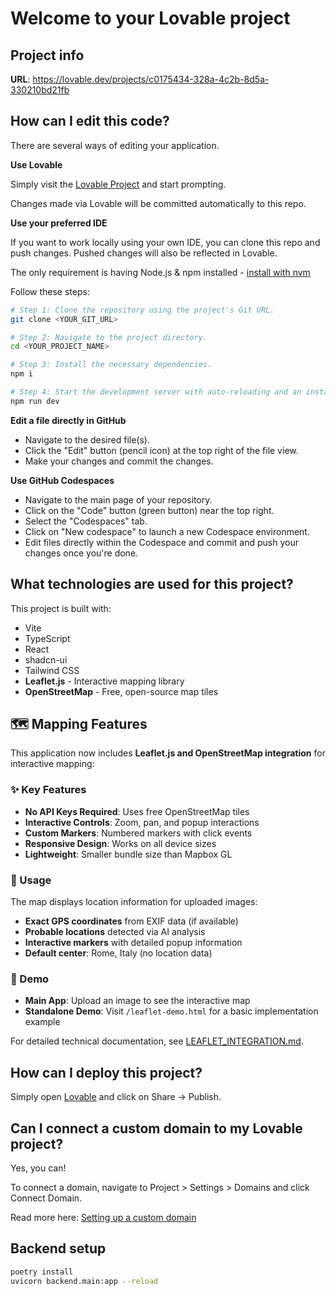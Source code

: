 # Welcome to your Lovable project

## Project info

**URL**: https://lovable.dev/projects/c0175434-328a-4c2b-8d5a-330210bd21fb

## How can I edit this code?

There are several ways of editing your application.

**Use Lovable**

Simply visit the [Lovable Project](https://lovable.dev/projects/c0175434-328a-4c2b-8d5a-330210bd21fb) and start prompting.

Changes made via Lovable will be committed automatically to this repo.

**Use your preferred IDE**

If you want to work locally using your own IDE, you can clone this repo and push changes. Pushed changes will also be reflected in Lovable.

The only requirement is having Node.js & npm installed - [install with nvm](https://github.com/nvm-sh/nvm#installing-and-updating)

Follow these steps:

```sh
# Step 1: Clone the repository using the project's Git URL.
git clone <YOUR_GIT_URL>

# Step 2: Navigate to the project directory.
cd <YOUR_PROJECT_NAME>

# Step 3: Install the necessary dependencies.
npm i

# Step 4: Start the development server with auto-reloading and an instant preview.
npm run dev
```

**Edit a file directly in GitHub**

- Navigate to the desired file(s).
- Click the "Edit" button (pencil icon) at the top right of the file view.
- Make your changes and commit the changes.

**Use GitHub Codespaces**

- Navigate to the main page of your repository.
- Click on the "Code" button (green button) near the top right.
- Select the "Codespaces" tab.
- Click on "New codespace" to launch a new Codespace environment.
- Edit files directly within the Codespace and commit and push your changes once you're done.

## What technologies are used for this project?

This project is built with:

- Vite
- TypeScript
- React
- shadcn-ui
- Tailwind CSS
- **Leaflet.js** - Interactive mapping library
- **OpenStreetMap** - Free, open-source map tiles

## 🗺️ Mapping Features

This application now includes **Leaflet.js and OpenStreetMap integration** for interactive mapping:

### ✨ Key Features
- **No API Keys Required**: Uses free OpenStreetMap tiles
- **Interactive Controls**: Zoom, pan, and popup interactions  
- **Custom Markers**: Numbered markers with click events
- **Responsive Design**: Works on all device sizes
- **Lightweight**: Smaller bundle size than Mapbox GL

### 📍 Usage
The map displays location information for uploaded images:
- **Exact GPS coordinates** from EXIF data (if available)
- **Probable locations** detected via AI analysis
- **Interactive markers** with detailed popup information
- **Default center**: Rome, Italy (no location data)

### 🎯 Demo
- **Main App**: Upload an image to see the interactive map
- **Standalone Demo**: Visit `/leaflet-demo.html` for a basic implementation example

For detailed technical documentation, see [LEAFLET_INTEGRATION.md](./LEAFLET_INTEGRATION.md).

## How can I deploy this project?

Simply open [Lovable](https://lovable.dev/projects/c0175434-328a-4c2b-8d5a-330210bd21fb) and click on Share -> Publish.

## Can I connect a custom domain to my Lovable project?

Yes, you can!

To connect a domain, navigate to Project > Settings > Domains and click Connect Domain.

Read more here: [Setting up a custom domain](https://docs.lovable.dev/tips-tricks/custom-domain#step-by-step-guide)

## Backend setup

```sh
poetry install
uvicorn backend.main:app --reload
```

